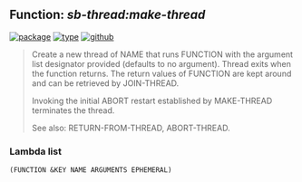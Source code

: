 ## Function: ***sb-thread:make-thread***
[![package](https://img.shields.io/badge/Package-SB--THREAD-5f9ea0.svg?style=social&colorA=999999)](../) [![type](https://img.shields.io/badge/Type-Function-5f9ea0.svg?style=social&colorA=999999)](../#function) [![github](https://img.shields.io/badge/GitHub-View_the_source-5f9ea0.svg?style=social&colorA=999999&logo=github)](https://github.com/sbcl/sbcl/blob/master/src/code/target-thread.lisp/) 

> Create a new thread of NAME that runs FUNCTION with the argument
> list designator provided (defaults to no argument). Thread exits when
> the function returns. The return values of FUNCTION are kept around
> and can be retrieved by JOIN-THREAD.
> 
> Invoking the initial ABORT restart established by MAKE-THREAD
> terminates the thread.
> 
> See also: RETURN-FROM-THREAD, ABORT-THREAD.

### Lambda list
```
(FUNCTION &KEY NAME ARGUMENTS EPHEMERAL)
```
